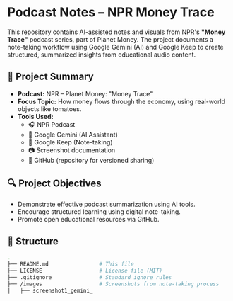 # Podcast Notes – NPR Money Trace

This repository contains AI-assisted notes and visuals from NPR's **"Money Trace"** podcast series, part of Planet Money. The project documents a note-taking workflow using Google Gemini (AI) and Google Keep to create structured, summarized insights from educational audio content.

## 🧠 Project Summary

- **Podcast:** NPR – Planet Money: "Money Trace"
- **Focus Topic:** How money flows through the economy, using real-world objects like tomatoes.
- **Tools Used:**
  - 🎧 NPR Podcast
  - 🤖 Google Gemini (AI Assistant)
  - 📝 Google Keep (Note-taking)
  - 📷 Screenshot documentation
  - 📂 GitHub (repository for versioned sharing)

## 🔍 Project Objectives

- Demonstrate effective podcast summarization using AI tools.
- Encourage structured learning using digital note-taking.
- Promote open educational resources via GitHub.

## 📁 Structure

```bash
.
├── README.md                # This file
├── LICENSE                  # License file (MIT)
├── .gitignore               # Standard ignore rules
├── /images                  # Screenshots from note-taking process
│   ├── screenshot1_gemini_
